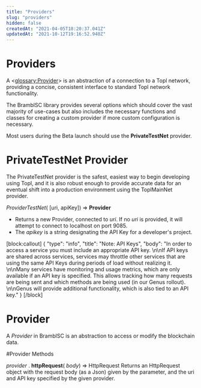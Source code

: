 ```yaml
---
title: "Providers"
slug: "providers"
hidden: false
createdAt: "2021-04-05T18:20:37.041Z"
updatedAt: "2021-10-12T19:16:52.940Z"
---
```

# Providers
A <<glossary:Provider>> is an abstraction of a connection to a Topl network, providing a concise, consistent interface to standard Topl network functionality. 

The BramblSC library provides several options which should cover the vast majority of use-cases but also includes the necessary functions and classes for creating a custom provider if more custom configuration is necessary. 

Most users during the Beta launch should use the **PrivateTestNet** provider. 

# PrivateTestNet Provider
The PrivateTestNet provider is the safest, easiest way to begin developing using Topl, and it is also robust enough to provide accurate data for an eventual shift into a production environment using the ToplMainNet provider. 

*ProviderTestNet*( [uri, apiKey]) ⇒ **Provider**
   * Returns a new Provider, connected to *uri*. If no *uri* is provided, it will attempt to connect to localhost on port 9085. 
   * The *apikey* is a string designating the API Key for a developer's project. 
   

[block:callout]
{
  "type": "info",
  "title": "Note: API Keys",
  "body": "In order to access a service you must include an appropriate API key. \n\nIf API keys are shared across services, services may throttle other services that are using the same API Keys during periods of load without realizing it. \n\nMany services have monitoring and usage metrics, which are only available if an API key is specified. This allows tracking how many requests are being sent and which methods are being used (in our Genus rollout). \n\nGenus will provide additional functionality, which is also tied to an API key."
}
[/block]
# Provider
A *Provider* in BramblSC is an abstraction to access or modify the blockchain data.

#Provider Methods

*provider* . **httpRequest**( *body*) ⇒ HttpRequest 
    Returns an HttpRequest object with the request body (as a Json) given by the parameter, and the uri and API key specified by the given provider.